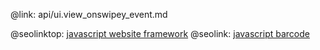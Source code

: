 @link: api/ui.view_onswipey_event.md

@seolinktop: [javascript website framework](https://webix.com)
@seolink: [javascript barcode](https://webix.com/widget/barcode/)